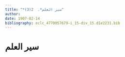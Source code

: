 ```yaml
---
title: "*سير العلم*.  2(3)"
author: 
date: 1907-02-14
bibliography: oclc_4770057679-i_15-div_15.d1e2231.bib
---
```




#  سير العلم 

